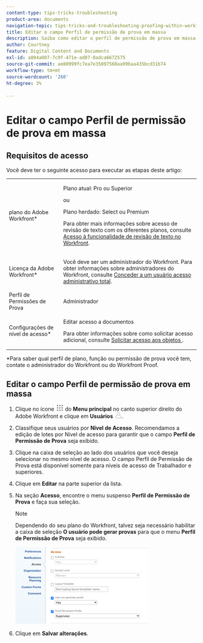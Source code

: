 ```yaml
---
content-type: tips-tricks-troubleshooting
product-area: documents
navigation-topic: tips-tricks-and-troubleshooting-proofing-within-workfront
title: Editar o campo Perfil de permissão de prova em massa
description: Saiba como editar o perfil de permissão de prova em massa.
author: Courtney
feature: Digital Content and Documents
exl-id: a804a007-7c9f-471e-ad07-8adca6672575
source-git-commit: ae80999fc7ea7e35097560aa99baa435bcd31b74
workflow-type: tm+mt
source-wordcount: '260'
ht-degree: 3%

---
```


# Editar o campo Perfil de permissão de prova em massa

## Requisitos de acesso

Você deve ter o seguinte acesso para executar as etapas deste artigo:

<table style="table-layout:auto"> 
 <col> 
 <col> 
 <tbody> 
  <tr> 
   <td role="rowheader">plano do Adobe Workfront*</td> 
   <td> <p>Plano atual: Pro ou Superior</p> <p>ou</p> <p>Plano herdado: Select ou Premium</p> <p>Para obter mais informações sobre acesso de revisão de texto com os diferentes planos, consulte <a href="/help/quicksilver/administration-and-setup/manage-workfront/configure-proofing/access-to-proofing-functionality.md" class="MCXref xref">Acesso à funcionalidade de revisão de texto no Workfront</a>.</p> </td> 
  </tr> 
  <tr> 
   <td role="rowheader">Licença da Adobe Workfront*</td> 
   <td> <p>Você deve ser um administrador do Workfront. Para obter informações sobre administradores do Workfront, consulte <a href="../../../administration-and-setup/add-users/configure-and-grant-access/grant-a-user-full-administrative-access.md" class="MCXref xref">Conceder a um usuário acesso administrativo total</a>.</p> </td> 
  </tr> 
  <tr> 
   <td role="rowheader">Perfil de Permissões de Prova </td> 
   <td>Administrador</td> 
  </tr> 
  <tr> 
   <td role="rowheader">Configurações de nível de acesso*</td> 
   <td> <p>Editar acesso a documentos</p> <p>Para obter informações sobre como solicitar acesso adicional, consulte <a href="../../../workfront-basics/grant-and-request-access-to-objects/request-access.md" class="MCXref xref">Solicitar acesso aos objetos </a>.</p> </td> 
  </tr> 
 </tbody> 
</table>

&#42;Para saber qual perfil de plano, função ou permissão de prova você tem, contate o administrador do Workfront ou do Workfront Proof.

## Editar o campo Perfil de permissão de prova em massa

1. Clique no ícone ![](assets/main-menu-icon.png) do **Menu principal** no canto superior direito do Adobe Workfront e clique em **Usuários** ![](assets/users-icon-in-main-menu.png).

1. Classifique seus usuários por **Nível de Acesso**. Recomendamos a edição de lotes por Nível de acesso para garantir que o campo **Perfil de Permissão de Prova** seja exibido.

1. Clique na caixa de seleção ao lado dos usuários que você deseja selecionar no mesmo nível de acesso. O campo Perfil de Permissão de Prova está disponível somente para níveis de acesso de Trabalhador e superiores.
1. Clique em **Editar** na parte superior da lista.
1. Na seção **Acesso**, encontre o menu suspenso **Perfil de Permissão de Prova** e faça sua seleção.

   >[!NOTE]
   >
   >Dependendo do seu plano do Workfront, talvez seja necessário habilitar a caixa de seleção **O usuário pode gerar provas** para que o menu **Perfil de Permissão de Prova** seja exibido.

   ![](assets/proof-permission-profile-350x203.png)

1. Clique em **Salvar alterações**.
